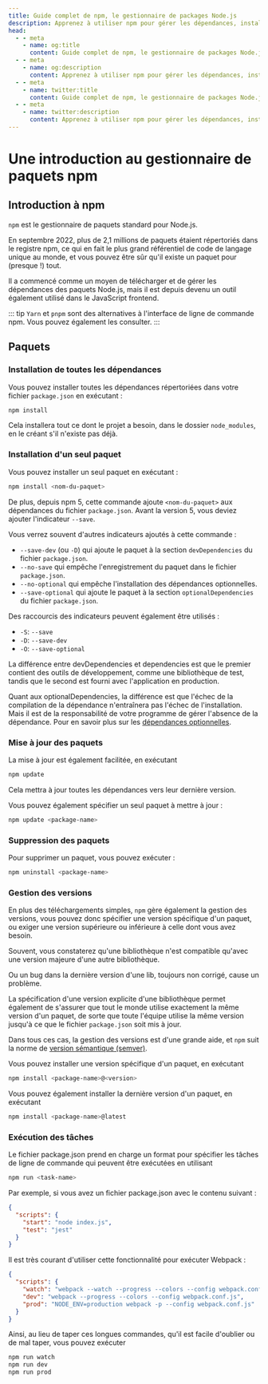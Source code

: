 ```yaml
---
title: Guide complet de npm, le gestionnaire de packages Node.js
description: Apprenez à utiliser npm pour gérer les dépendances, installer et mettre à jour des packages et exécuter des tâches dans vos projets Node.js.
head:
  - - meta
    - name: og:title
      content: Guide complet de npm, le gestionnaire de packages Node.js | Node.js - iDoc.dev
  - - meta
    - name: og:description
      content: Apprenez à utiliser npm pour gérer les dépendances, installer et mettre à jour des packages et exécuter des tâches dans vos projets Node.js.
  - - meta
    - name: twitter:title
      content: Guide complet de npm, le gestionnaire de packages Node.js | Node.js - iDoc.dev
  - - meta
    - name: twitter:description
      content: Apprenez à utiliser npm pour gérer les dépendances, installer et mettre à jour des packages et exécuter des tâches dans vos projets Node.js.
---
```



# Une introduction au gestionnaire de paquets npm

## Introduction à npm

`npm` est le gestionnaire de paquets standard pour Node.js.

En septembre 2022, plus de 2,1 millions de paquets étaient répertoriés dans le registre npm, ce qui en fait le plus grand référentiel de code de langage unique au monde, et vous pouvez être sûr qu'il existe un paquet pour (presque !) tout.

Il a commencé comme un moyen de télécharger et de gérer les dépendances des paquets Node.js, mais il est depuis devenu un outil également utilisé dans le JavaScript frontend.

::: tip
`Yarn` et `pnpm` sont des alternatives à l'interface de ligne de commande npm. Vous pouvez également les consulter.
:::

## Paquets

### Installation de toutes les dépendances

Vous pouvez installer toutes les dépendances répertoriées dans votre fichier `package.json` en exécutant :

```bash
npm install
```

Cela installera tout ce dont le projet a besoin, dans le dossier `node_modules`, en le créant s'il n'existe pas déjà.

### Installation d'un seul paquet

Vous pouvez installer un seul paquet en exécutant :

```bash
npm install <nom-du-paquet>
```

De plus, depuis npm 5, cette commande ajoute `<nom-du-paquet>` aux dépendances du fichier `package.json`. Avant la version 5, vous deviez ajouter l'indicateur `--save`.

Vous verrez souvent d'autres indicateurs ajoutés à cette commande :

+ `--save-dev` (ou `-D`) qui ajoute le paquet à la section `devDependencies` du fichier `package.json`.
+ `--no-save` qui empêche l'enregistrement du paquet dans le fichier `package.json`.
+ `--no-optional` qui empêche l'installation des dépendances optionnelles.
+ `--save-optional` qui ajoute le paquet à la section `optionalDependencies` du fichier `package.json`.

Des raccourcis des indicateurs peuvent également être utilisés :

+ `-S`: `--save`
+ `-D`: `--save-dev`
+ `-O`: `--save-optional`

La différence entre devDependencies et dependencies est que le premier contient des outils de développement, comme une bibliothèque de test, tandis que le second est fourni avec l'application en production.

Quant aux optionalDependencies, la différence est que l'échec de la compilation de la dépendance n'entraînera pas l'échec de l'installation. Mais il est de la responsabilité de votre programme de gérer l'absence de la dépendance. Pour en savoir plus sur les [dépendances optionnelles](https://docs.npmjs.com/cli/v10/using-npm/config#optional).


### Mise à jour des paquets
La mise à jour est également facilitée, en exécutant

```bash
npm update
```

Cela mettra à jour toutes les dépendances vers leur dernière version.

Vous pouvez également spécifier un seul paquet à mettre à jour :

```bash
npm update <package-name>
```

### Suppression des paquets

Pour supprimer un paquet, vous pouvez exécuter :

```bash
npm uninstall <package-name>
```

### Gestion des versions
En plus des téléchargements simples, `npm` gère également la gestion des versions, vous pouvez donc spécifier une version spécifique d'un paquet, ou exiger une version supérieure ou inférieure à celle dont vous avez besoin.

Souvent, vous constaterez qu'une bibliothèque n'est compatible qu'avec une version majeure d'une autre bibliothèque.

Ou un bug dans la dernière version d'une lib, toujours non corrigé, cause un problème.

La spécification d'une version explicite d'une bibliothèque permet également de s'assurer que tout le monde utilise exactement la même version d'un paquet, de sorte que toute l'équipe utilise la même version jusqu'à ce que le fichier `package.json` soit mis à jour.

Dans tous ces cas, la gestion des versions est d'une grande aide, et `npm` suit la norme de [version sémantique (semver)](https://semver.org/lang/fr/).

Vous pouvez installer une version spécifique d'un paquet, en exécutant

```bash
npm install <package-name>@<version>
```

Vous pouvez également installer la dernière version d'un paquet, en exécutant

```bash
npm install <package-name>@latest
```

### Exécution des tâches
Le fichier package.json prend en charge un format pour spécifier les tâches de ligne de commande qui peuvent être exécutées en utilisant

```bash
npm run <task-name>
```

Par exemple, si vous avez un fichier package.json avec le contenu suivant :

```json
{
  "scripts": {
    "start": "node index.js",
    "test": "jest"
  }
}
```

Il est très courant d'utiliser cette fonctionnalité pour exécuter Webpack :

```json
{
  "scripts": {
    "watch": "webpack --watch --progress --colors --config webpack.conf.js",
    "dev": "webpack --progress --colors --config webpack.conf.js",
    "prod": "NODE_ENV=production webpack -p --config webpack.conf.js"
  }
}
```

Ainsi, au lieu de taper ces longues commandes, qu'il est facile d'oublier ou de mal taper, vous pouvez exécuter

```bash
npm run watch
npm run dev
npm run prod
```


